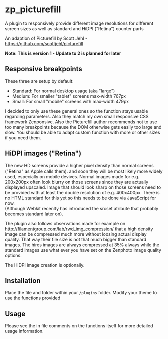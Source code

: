 zp_picturefill
==============

A plugin to responsively provide different image resolutions for different screen sizes as well as standard 
and HiDPI ("Retina") counter parts
 
An adaption of Picturefill by Scott Jehl - https://github.com/scottjehl/picturefill

**Note: This is version 1 - Update to 2 is planned for later**
 
Responsive breakpoints
-----------------------
These three are setup by default: 
- Standard: For normal desktop usage (aka "large")
- Medium: For smaller "tablet" screens max-width 767px
- Small: For small "mobile" screens with max-width 479px
  
I decided to only use these general ones so the function stays usable regarding parameters. 
Also they match my own small responsive CSS framework Zenponsive. 
Also the Picturefill author recommends not to use too many breakpoints because the DOM 
otherwise gets easily too large and slow. 
You should be able to adapt custom function with more or other sizes if you need them.
  
HiDPI images ("Retina")
----------------------
The new HD screens provide a higher pixel density than normal screens ("Retina" as Apple calls them).
and soon they will be most likely more widely used, especially on mobile devives.
Normal images made for e.g. 200x200px often look blurry on those screens since they are actually displayed upscaled.
Image that should look sharp on those screens need to be provided with at least the double resolution of e.g. 400x400px.
There is no HTML standard for this yet so this needs to be done via JavaScript for now.  
(Although Webkit recenlty has introduced the srcset atribute that probably becomes standard later on).
 
The plugin also follows observations made for example on http://filamentgroup.com/lab/rwd_img_compression/ 
that a high density image can be compressed much more without loosing actual display quality. 
That way their file size is not that much bigger than standard images. The hires images are always compressed at 35% always 
while the standard images use what ever you have set on the Zenphoto image quality options.
 
The HiDPI image creation is optionally.
 
Installation 
------------- 
Place the file and folder within your `/plugins` folder.
Modify your theme to use the functions provided
  
Usage
----- 
Please see the in file comments on the functions itself for more detailed usage information.
